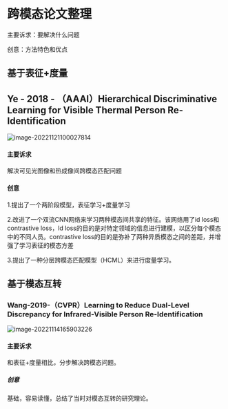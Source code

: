 # 跨模态论文整理

主要诉求：要解决什么问题

创意：方法特色和优点

## 基于表征+度量

## Ye - 2018 - （AAAI）Hierarchical Discriminative Learning for Visible Thermal Person Re-Identification

![image-20221121100027814](C:\Users\admin\AppData\Roaming\Typora\typora-user-images\image-20221121100027814.png)

#### 主要诉求

解决可见光图像和热成像间跨模态匹配问题

#### 创意

1.提出了一个两阶段模型，表征学习+度量学习

2.改进了一个双流CNN网络来学习两种模态间共享的特征。该网络用了id loss和contrastive loss，ld loss的目的是对特定领域的信息进行建模，以区分每个模态中的不同人员。contrastive loss的目的是弥补了两种异质模态之间的差距，并增强了学习表征的模态方差

3.提出了一种分层跨模态匹配模型（HCML）来进行度量学习。



## 基于模态互转

### Wang-2019-（CVPR）Learning to Reduce Dual-Level Discrepancy for Infrared-Visible Person Re-Identification

<img src="C:\Users\admin\AppData\Roaming\Typora\typora-user-images\image-20221114165903226.png" alt="image-20221114165903226"  />

#### 主要诉求

和表征+度量相比，分步解决跨模态问题。

##### 创意

基础，容易读懂，总结了当时对模态互转的研究理论。
